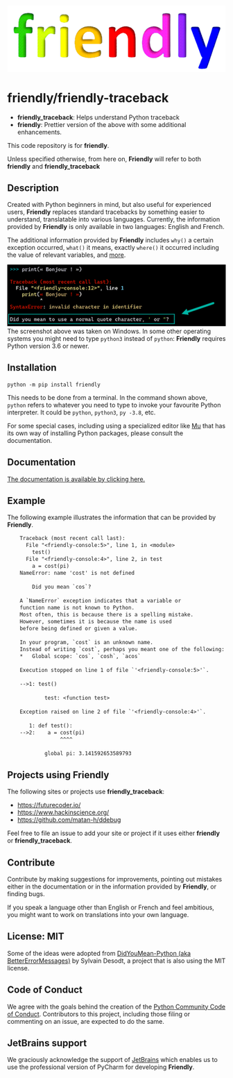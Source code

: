 ![friendly-traceback logo](friendly_logo.png)
# friendly/friendly-traceback

- **friendly_traceback**: Helps understand Python traceback
- **friendly**: Prettier version of the above with some additional enhancements.

This code repository is for **friendly**.

Unless specified otherwise, from here on, **Friendly** will refer to both
**friendly** and **friendly_traceback**

## Description

Created with Python beginners in mind, but also useful for experienced users,
**Friendly** replaces standard tracebacks
by something easier to understand, translatable into various languages. 
Currently, the information provided by **Friendly** is only available
in two languages: English and French.

The additional information provided by **Friendly** includes
`why()` a certain exception occurred,
`what()` it means, exactly `where()` it occurred including
the value of relevant variables, and
[more](https://aroberge.github.io/friendly-traceback-docs/docs/html/).


![Example](https://raw.githubusercontent.com/aroberge/friendly/master/why_1.png)
The screenshot above was taken on Windows. In some other operating systems
you might need to type `python3` instead of `python`: **Friendly**
requires Python version 3.6 or newer.

## Installation

```
python -m pip install friendly
```

This needs to be done from a terminal.
In the command shown above,
`python` refers to whatever you need to type to invoke your
favourite Python interpreter.
It could be `python`, `python3`, `py -3.8`, etc.

For some special cases, including
using a specialized editor like [Mu](https://codewith.mu) that has its own way
of installing Python packages, please consult the documentation.

## Documentation

[The documentation is available by clicking here.](https://friendly-traceback.github.io/docs/index.html)

## Example

The following example illustrates the information that can
be provided by **Friendly**.

```
    Traceback (most recent call last):
      File "<friendly-console:5>", line 1, in <module>
        test()
      File "<friendly-console:4>", line 2, in test
        a = cost(pi)
    NameError: name 'cost' is not defined

        Did you mean `cos`?

    A `NameError` exception indicates that a variable or
    function name is not known to Python.
    Most often, this is because there is a spelling mistake.
    However, sometimes it is because the name is used
    before being defined or given a value.

    In your program, `cost` is an unknown name.
    Instead of writing `cost`, perhaps you meant one of the following:
    *   Global scope: `cos`, `cosh`, `acos`

    Execution stopped on line 1 of file `'<friendly-console:5>'`.

    -->1: test()

            test: <function test>

    Exception raised on line 2 of file `'<friendly-console:4>'`.

       1: def test():
    -->2:    a = cost(pi)
                 ^^^^

            global pi: 3.141592653589793
```

## Projects using Friendly

The following sites or projects use **friendly_traceback**:

- https://futurecoder.io/
- https://www.hackinscience.org/
- https://github.com/matan-h/ddebug

Feel free to file an issue to add your site or project
if it uses either **friendly** or **friendly_traceback**.

## Contribute

Contribute by making suggestions for improvements, pointing out mistakes either in
the documentation or in the information provided by **Friendly**, or finding bugs.

If you speak a language other than English or French and feel ambitious, you might
want to work on translations into your own language.

## License: MIT

Some of the ideas were adopted from
[DidYouMean-Python (aka BetterErrorMessages)](https://github.com/SylvainDe/DidYouMean-Python)
by Sylvain Desodt, a project that is also using the MIT license.

## Code of Conduct

We agree with the goals behind the creation of the
[Python Community Code of Conduct](https://www.python.org/psf/codeofconduct/).
Contributors to this project, including those filing or commenting on an issue,
are expected to do the same.


## JetBrains support

We graciously acknowledge the support of [JetBrains](
https://www.jetbrains.com/?from=friendly-traceback)
which enables us to use the professional version
of PyCharm for developing **Friendly**.
